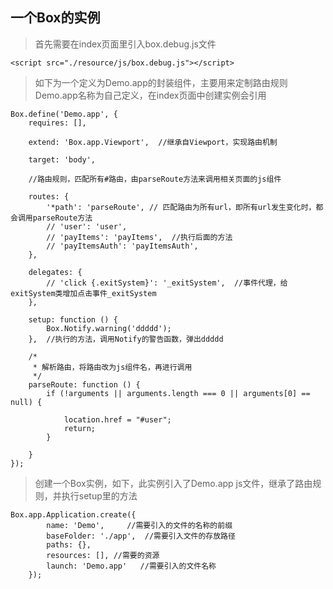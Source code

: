 ## 一个Box的实例 ##


> 首先需要在index页面里引入box.debug.js文件
```
<script src="./resource/js/box.debug.js"></script>   
```

> 如下为一个定义为Demo.app的封装组件，主要用来定制路由规则
> Demo.app名称为自己定义，在index页面中创建实例会引用
```
Box.define('Demo.app', {
    requires: [],
   
    extend: 'Box.app.Viewport',  //继承自Viewport，实现路由机制

    target: 'body',

    //路由规则，匹配所有#路由，由parseRoute方法来调用相关页面的js组件
     
    routes: {
        '*path': 'parseRoute', // 匹配路由为所有url，即所有url发生变化时，都会调用parseRoute方法
        // 'user': 'user',
        // 'payItems': 'payItems',  //执行后面的方法
        // 'payItemsAuth': 'payItemsAuth',
    },

    delegates: {
        // 'click {.exitSystem}': '_exitSystem',  //事件代理，给exitSystem类增加点击事件_exitSystem
    },

    setup: function () {
        Box.Notify.warning('ddddd');
    },  //执行的方法，调用Notify的警告函数，弹出ddddd

    /*
     * 解析路由，将路由改为js组件名，再进行调用
     */
    parseRoute: function () {
        if (!arguments || arguments.length === 0 || arguments[0] == null) {

            location.href = "#user";
            return;
        }

    }
});

```
> 创建一个Box实例，如下，此实例引入了Demo.app js文件，继承了路由规则，并执行setup里的方法

```
Box.app.Application.create({
        name: 'Demo',     //需要引入的文件的名称的前缀
        baseFolder: './app',  //需要引入文件的存放路径
        paths: {},
        resources: [], //需要的资源
        launch: 'Demo.app'   //需要引入的文件名称
    });
```


